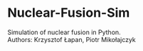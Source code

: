 # Nuclear-Fusion-Sim

Simulation of nuclear fusion in Python.  
Authors: Krzysztof Łapan, Piotr Mikołajczyk
